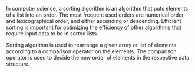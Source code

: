 In computer science, a sorting algorithm is an algorithm that puts elements of a list into an order. The most frequent used orders are numerical order and lexicographical order, and either ascending or descending. Efficient sorting is important for optimizing the efficiency of other algorithms that require input data to be in sorted lists.

Sorting algorithm is used to rearrange a given array or list of elements according to a comparison operator on the elements. The comparison operator is used to decide the new order of elements in the respective data structure.